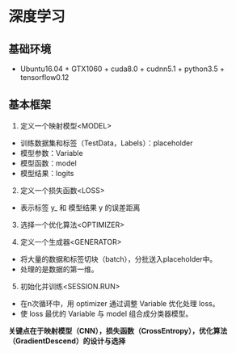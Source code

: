 # 深度学习

## 基础环境

* Ubuntu16.04 + GTX1060 + cuda8.0 + cudnn5.1 + python3.5 + tensorflow0.12

## 基本框架
1. 定义一个映射模型\<MODEL>
 * 训练数据集和标签（TestData，Labels）：placeholder
 * 模型参数：Variable
 * 模型函数：model
 * 模型结果：logits

2. 定义一个损失函数\<LOSS>
 * 表示标签 y_ 和 模型结果 y 的误差距离

3. 选择一个优化算法\<OPTIMIZER>

4. 定义一个生成器\<GENERATOR>
 * 将大量的数据和标签切块（batch），分批送入placeholder中。
 * 处理的是数据的第一维。

5. 初始化并训练\<SESSION.RUN>
 * 在n次循环中，用 optimizer 通过调整 Variable 优化处理 loss。
 * 使 loss 最优的 Variable 与 model 组合成分类器模型。

**关键点在于映射模型（CNN），损失函数（CrossEntropy），优化算法（GradientDescend）的设计与选择**
